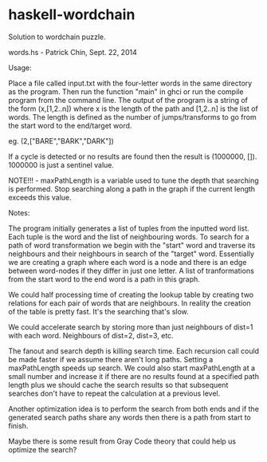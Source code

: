 haskell-wordchain
=================

Solution to wordchain puzzle.

words.hs - Patrick Chin, Sept. 22, 2014

   Usage:
   
   Place a file called input.txt with the four-letter words in the same directory as the program. Then run the function "main" in ghci or
   run the compile program from the command line.
   The output of the program is a string of the form (x,[1,2..n]) where x is the length of the path and [1,2..n] is the list of words.
   The length is defined as the number of jumps/transforms to go from the start word to the end/target word.

   eg. (2,["BARE","BARK","DARK"])

   If a cycle is detected or no results are found then the result is (1000000, []). 1000000 is just a sentinel value.
   
   NOTE!!! - maxPathLength is a variable used to tune the depth that searching is performed. Stop searching along a path in the graph
   if the current length exceeds this value.

   Notes: 
  
   The program initially generates a list of tuples from the inputted word list. Each tuple is the word and the list of neighbouring words.
   To search for a path of word transformation we begin with the "start" word and traverse its neighbours and their neighbours in search of the "target" word.
   Essentially we are creating a graph where each word is a node and there is an edge between word-nodes if they differ in just one letter. A list
   of tranformations from the start word to the end word is a path in this graph.

   We could half processing time of creating the lookup table by creating two relations for each pair of words that
   are neighbours. In reality the creation of the table is pretty fast. It's the searching
   that's slow.

   We could accelerate search by storing more than just neighbours of dist=1 with each word. 
   Neighbours of dist=2, dist=3, etc.

   The fanout and search depth is killing search time. Each recursion call could be made faster if we assume 
   there aren't long paths. Setting a maxPathLength speeds up search. We could also start maxPathLength at a small number
   and increase it if there are no results found at a specified path length plus we should cache the search results so that
   subsequent searches don't have to repeat the calculation at a previous level.

   Another optimization idea is to perform the search from both ends and if the generated search paths share any words then there
   is a path from start to finish.

   Maybe there is some result from Gray Code theory that could help us optimize the search?
